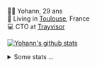 <p>
  👨🏻 <bold>Yohann</bold>, 29 ans<br/>
  💼 Living in <a href="https://www.google.com/maps?q=toulouse">Toulouse</a>, France<br/>
  💻 CTO at <a href="https://trayvisor.com/">Trayvisor</a><br/>
</p>

<a href="https://github.com/anuraghazra/github-readme-stats"><img align="center" src="https://github-readme-stats-dviw-8taegaswk-yohann84ls-projects.vercel.app//api?username=yohann84L&show_icons=true&include_all_commits=true" alt="Yohann's github stats" /> </a>


<details>
  <summary>Some stats ...</summary><br/>
  

<!--START_SECTION:waka-->
![Code Time](http://img.shields.io/badge/Code%20Time-1%2C222%20hrs%2059%20mins-blue)

![Profile Views](http://img.shields.io/badge/Profile%20Views-0-blue)

**🐱 My GitHub Data** 

> 📦 440.9 kB Used in GitHub's Storage 
 > 
> 🏆 214 Contributions in the Year 2025
 > 
> 🚫 Not Opted to Hire
 > 
> 📜 26 Public Repositories 
 > 
> 🔑 21 Private Repositories 
 > 
**I'm an Early 🐤** 

```text
🌞 Morning                22448 commits       ███████░░░░░░░░░░░░░░░░░░   29.99 % 
🌆 Daytime                43081 commits       ██████████████░░░░░░░░░░░   57.56 % 
🌃 Evening                9179 commits        ███░░░░░░░░░░░░░░░░░░░░░░   12.26 % 
🌙 Night                  136 commits         ░░░░░░░░░░░░░░░░░░░░░░░░░   00.18 % 
```
📅 **I'm Most Productive on Wednesday** 

```text
Monday                   14209 commits       █████░░░░░░░░░░░░░░░░░░░░   18.98 % 
Tuesday                  14060 commits       █████░░░░░░░░░░░░░░░░░░░░   18.79 % 
Wednesday                15520 commits       █████░░░░░░░░░░░░░░░░░░░░   20.74 % 
Thursday                 15217 commits       █████░░░░░░░░░░░░░░░░░░░░   20.33 % 
Friday                   14452 commits       █████░░░░░░░░░░░░░░░░░░░░   19.31 % 
Saturday                 528 commits         ░░░░░░░░░░░░░░░░░░░░░░░░░   00.71 % 
Sunday                   858 commits         ░░░░░░░░░░░░░░░░░░░░░░░░░   01.15 % 
```


📊 **This Week I Spent My Time On** 

```text
🕑︎ Time Zone: Europe/Paris

💬 Programming Languages: 
Python                   1 hr 32 mins        ████████████████████░░░░░   81.32 % 
Other                    21 mins             █████░░░░░░░░░░░░░░░░░░░░   18.68 % 

🔥 Editors: 
Zed                      1 hr 53 mins        █████████████████████████   100.00 % 

💻 Operating System: 
Mac                      1 hr 53 mins        █████████████████████████   100.00 % 
```

**I Mostly Code in Python** 

```text
Python                   26 repos            ██████████████░░░░░░░░░░░   55.32 % 
Jupyter Notebook         4 repos             ██░░░░░░░░░░░░░░░░░░░░░░░   08.51 % 
JavaScript               3 repos             ██░░░░░░░░░░░░░░░░░░░░░░░   06.38 % 
HTML                     2 repos             █░░░░░░░░░░░░░░░░░░░░░░░░   04.26 % 
Shell                    1 repo              █░░░░░░░░░░░░░░░░░░░░░░░░   02.13 % 
```




 Last Updated on 05/03/2025 00:39:46 UTC
<!--END_SECTION:waka-->

